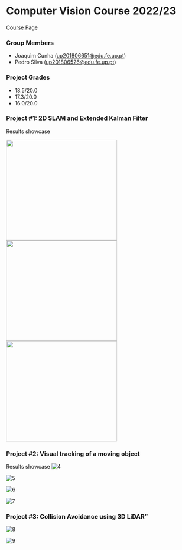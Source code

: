 # Computer Vision Course 2022/23 
[Course Page](https://sigarra.up.pt/feup/pt/ucurr_geral.ficha_uc_view?pv_ocorrencia_id=500375)  
    
### Group Members
 * Joaquim Cunha    (up201806651@edu.fe.up.pt) 
 * Pedro Silva    (up201806526@edu.fe.up.pt)

### Project Grades
 * 18.5/20.0
 * 17.3/20.0
 * 16.0/20.0

### Project #1: 2D SLAM and Extended Kalman Filter
Results showcase


<img src="https://github.com/pedrosilva2703/PM-FEUP/assets/78810496/e83c49dd-959f-4230-b90c-e6f4bc78294e" style=" width:300px ; height:271px "  >


<img src="https://github.com/pedrosilva2703/PM-FEUP/assets/78810496/962583e1-4f74-4e9c-a51f-263368bd67da" style=" width:300px ; height:271px "  >


<img src="https://github.com/pedrosilva2703/PM-FEUP/assets/78810496/90ca8f39-07ea-47a9-97e9-107eae62d7a8" style=" width:300px ; height:271px "  >



### Project #2: Visual tracking of a moving object
Results showcase
![4](https://github.com/pedrosilva2703/PM-FEUP/assets/78810496/180b21cc-3b30-4965-83c3-ee86cc7f06fd)


![5](https://github.com/pedrosilva2703/PM-FEUP/assets/78810496/caafe660-3971-4c29-b406-f68f5060fdae)


![6](https://github.com/pedrosilva2703/PM-FEUP/assets/78810496/8dbd8b75-cce2-4131-9e09-42749a5464bd)


![7](https://github.com/pedrosilva2703/PM-FEUP/assets/78810496/86f509de-043c-4b90-bc4d-162b03c221bb)


### Project #3: Collision Avoidance using 3D LiDAR”

![8](https://github.com/pedrosilva2703/PM-FEUP/assets/78810496/7adfb0fa-cb44-4520-b5df-3ce53cc4c1f2)

![9](https://github.com/pedrosilva2703/PM-FEUP/assets/78810496/815724c0-cc20-4e0e-8182-24d7d1fc9d04)

